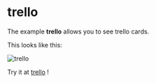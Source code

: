 # trello

The example **trello** allows you to see trello cards.

This looks like this:

 ![trello](@site/static/img/examples/trello.png) 

Try it at <a href='/../automation/loadexample/trello' target='_blank'>trello</a> !



